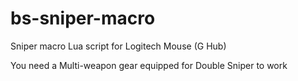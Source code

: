 # bs-sniper-macro
Sniper macro Lua script for Logitech Mouse (G Hub)

You need a Multi-weapon gear equipped for Double Sniper to work
